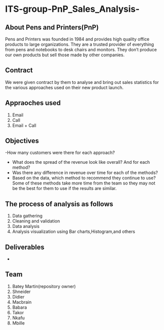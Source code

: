 # ITS-group-PnP_Sales_Analysis-
## About Pens and Printers(PnP)
Pens and Printers was founded in 1984 and provides high quality office products to large
organizations. They are a trusted provider of everything from pens and notebooks to desk
chairs and monitors. They don’t produce our own products but sell those made by other
companies.

## Contract
We were given contract by them to analyse and bring out sales statistics for the various approaches used on their new product launch.

## Appraoches used
1. Email
2. Call
3. Email + Call
   
## Objectives
-How many customers were there for each approach?
- What does the spread of the revenue look like overall? And for each method?
- Was there any difference in revenue over time for each of the methods?
- Based on the data, which method to recommend they continue to use? Some
of these methods take more time from the team so they may not be the best for them
to use if the results are similar.


## The process of analysis as follows
1. Data gathering
2. Cleaning and validation
3. Data analysis
4. Analysis visualization using Bar charts,Histogram,and others

## Deliverables
-
## Team
1. Batey Martin(repository owner)
2. Shneider
3. Didier
4. Macbrain
5. Babara
6. Takor
7. Nkafu
8. Mbille
